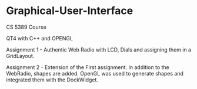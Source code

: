 # Graphical-User-Interface
CS 5389 Course

QT4 with C++ and OPENGL

Assignment 1 - Authentic Web Radio with LCD, Dials and assigning them in a GridLayout.

Assignment 2 - Extension of the First assignment. In addition to the WebRadio, shapes are added. OpenGL was used to generate shapes and integrated them with the DockWidget.
